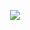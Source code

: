 <a href="https://devrajtherani.github.io/quizzables"><p align="center"><img src="https://raw.githubusercontent.com/devrajtherani/quizzables/main/icons/Untitled2.png"></p></a>
